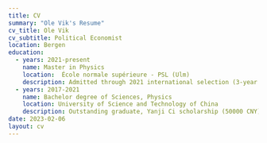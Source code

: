 ```yaml
---
title: CV
summary: "Ole Vik's Resume"
cv_title: Ole Vik
cv_subtitle: Political Economist
location: Bergen
education:
  - years: 2021-present
    name: Master in Physics
    location:  École normale supérieure - PSL (Ulm) 
    description: Admitted through 2021 international selection (3-year funded master)
  - years: 2017-2021
    name: Bachelor degree of Sciences, Physics
    location: University of Science and Technology of China
    description: Outstanding graduate, Yanji Ci scholarship (50000 CNY)
date: 2023-02-06
layout: cv
---
```

